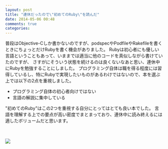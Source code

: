 ```yaml
---
layout: post
title: "連休だったので\"初めてのRuby\"を読んだ"
date: 2014-05-06 00:48
comments: true
categories: 
---
```


普段はObjective-Cしか書かないのですが、podspecやPodfileやRakefileを書くときにちょっとだけRubyを書く機会がありました。
Rubyは初心者にも優しい言語ということもあって、いままでは適当に他のコードを真似しながら書けていたのですが、
さすがにそういう状態を続けるのは良くないなあと思い、連休中にRubyを勉強することにしました。
プログラミング自体は職を得る程度には習得しているし、特にRubyで実現したいものがあるわけではないので、本を選ぶ上では以下の2点を重視しました。

- プログラミング自体の初心者向けではない
- 言語の解説に集中している

"初めてのRuby"はこの2つを重視する自分にとってはとても良い本でした。
言語を理解する上での要点が高い密度でまとまっており、連休中に読み終えるには適したボリュームだと思います。

　

<a href="http://www.amazon.co.jp/gp/product/4873113679/ref=as_li_ss_il?ie=UTF8&camp=247&creative=7399&creativeASIN=4873113679&linkCode=as2&tag=ishkawa-22"><img border="0" src="http://ws-fe.amazon-adsystem.com/widgets/q?_encoding=UTF8&ASIN=4873113679&Format=_SL110_&ID=AsinImage&MarketPlace=JP&ServiceVersion=20070822&WS=1&tag=ishkawa-22" ></a><img src="http://ir-jp.amazon-adsystem.com/e/ir?t=ishkawa-22&l=as2&o=9&a=4873113679" width="1" height="1" border="0" alt="" style="border:none !important; margin:0px !important;" />
